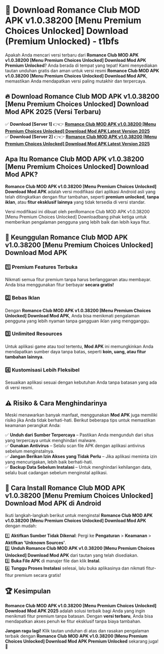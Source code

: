 # 🎯 Download Romance Club MOD APK v1.0.38200 [Menu Premium Choices Unlocked] Download (Premium Unlocked) -  t1bfs

Apakah Anda mencari versi terbaru dari **Romance Club MOD APK v1.0.38200 [Menu Premium Choices Unlocked] Download Mod APK Premium Unlocked**? Anda berada di tempat yang tepat! Kami menyediakan tautan unduhan gratis dan aman untuk versi resmi **Romance Club MOD APK v1.0.38200 [Menu Premium Choices Unlocked] Download Mod APK**, memastikan Anda mendapatkan versi paling mutakhir dan terpercaya.

## 🔥 Download Romance Club MOD APK v1.0.38200 [Menu Premium Choices Unlocked] Download Mod APK 2025 (Versi Terbaru)

✅ **Download [Server 1]** 👉👉 [**Romance Club MOD APK v1.0.38200 [Menu Premium Choices Unlocked] Download Mod APK Latest Version 2025**](https://momento.my/?title=Romance_Club_MOD_APK_v1.0.38200_[Menu_Premium_Choices_Unlocked]_Download)  
✅ **Download [Server 2]** 👉👉 [**Romance Club MOD APK v1.0.38200 [Menu Premium Choices Unlocked] Download Mod APK Latest Version 2025**](https://momento.my/?title=Romance_Club_MOD_APK_v1.0.38200_[Menu_Premium_Choices_Unlocked]_Download)  

## Apa Itu Romance Club MOD APK v1.0.38200 [Menu Premium Choices Unlocked] Download Mod APK?

**Romance Club MOD APK v1.0.38200 [Menu Premium Choices Unlocked] Download Mod APK** adalah versi modifikasi dari aplikasi Android asli yang telah ditingkatkan dengan fitur tambahan, seperti **premium unlocked**, **tanpa iklan**, atau **fitur eksklusif lainnya** yang tidak tersedia di versi standar.

Versi modifikasi ini dibuat oleh penRomance Club MOD APK v1.0.38200 [Menu Premium Choices Unlocked] Downloadbang pihak ketiga untuk memberikan pengalaman pengguna yang lebih baik dan lebih kaya fitur.

## 🎯 Keunggulan Romance Club MOD APK v1.0.38200 [Menu Premium Choices Unlocked] Download Mod APK

### 1️⃣ Premium Features Terbuka
Nikmati semua fitur premium tanpa harus berlangganan atau membayar. Anda bisa menggunakan fitur berbayar **secara gratis!**

### 2️⃣ Bebas Iklan
Dengan **Romance Club MOD APK v1.0.38200 [Menu Premium Choices Unlocked] Download Mod APK**, Anda bisa menikmati pengalaman pengguna yang lebih nyaman tanpa gangguan iklan yang mengganggu.

### 3️⃣ Unlimited Resources
Untuk aplikasi game atau tool tertentu, **Mod APK** ini memungkinkan Anda mendapatkan sumber daya tanpa batas, seperti **koin, uang, atau fitur tambahan lainnya**.

### 4️⃣ Kustomisasi Lebih Fleksibel
Sesuaikan aplikasi sesuai dengan kebutuhan Anda tanpa batasan yang ada di versi resmi.

## ⚠️ Risiko & Cara Menghindarinya

Meski menawarkan banyak manfaat, menggunakan **Mod APK** juga memiliki risiko jika Anda tidak berhati-hati. Berikut beberapa tips untuk memastikan keamanan perangkat Anda:

✅ **Unduh dari Sumber Terpercaya** – Pastikan Anda mengunduh dari situs yang terpercaya untuk menghindari malware.  
✅ **Gunakan Antivirus** – Selalu scan file APK dengan aplikasi antivirus sebelum menginstalnya.  
✅ **Jangan Berikan Izin Akses yang Tidak Perlu** – Jika aplikasi meminta izin yang mencurigakan, lebih baik berhati-hati.  
✅ **Backup Data Sebelum Instalasi** – Untuk menghindari kehilangan data, selalu buat cadangan sebelum menginstal aplikasi.

## 📌 Cara Install Romance Club MOD APK v1.0.38200 [Menu Premium Choices Unlocked] Download Mod APK di Android

Ikuti langkah-langkah berikut untuk menginstal **Romance Club MOD APK v1.0.38200 [Menu Premium Choices Unlocked] Download Mod APK** dengan mudah:

1️⃣ **Aktifkan Sumber Tidak Dikenal**: Pergi ke **Pengaturan** > **Keamanan** > **Aktifkan 'Unknown Sources'**.  
2️⃣ **Unduh Romance Club MOD APK v1.0.38200 [Menu Premium Choices Unlocked] Download Mod APK** dari tautan yang telah disediakan.  
3️⃣ **Buka File APK** di manajer file dan klik **Instal**.  
4️⃣ **Tunggu Proses Instalasi** selesai, lalu buka aplikasinya dan nikmati fitur-fitur premium secara gratis!

## 🏆 Kesimpulan

**Romance Club MOD APK v1.0.38200 [Menu Premium Choices Unlocked] Download Mod APK 2025** adalah solusi terbaik bagi Anda yang ingin menikmati fitur premium tanpa batasan. Dengan **versi terbaru**, Anda bisa mendapatkan akses penuh ke fitur eksklusif tanpa biaya tambahan.

**Jangan ragu lagi!** Klik tautan unduhan di atas dan rasakan pengalaman terbaik dengan **Romance Club MOD APK v1.0.38200 [Menu Premium Choices Unlocked] Download Mod APK Premium Unlocked** sekarang juga! 🚀
